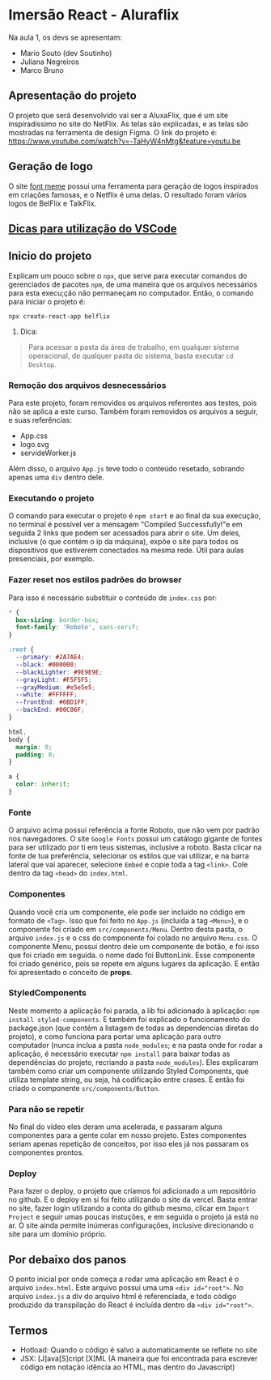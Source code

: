 # Imersão React - Aluraflix

Na aula 1, os devs se apresentam:

- Mario Souto (dev Soutinho)
- Juliana Negreiros
- Marco Bruno

## Apresentação do projeto

O projeto que será desenvolvido vai ser a AluxaFlix, que é um site inspiradíssimo no site do NetFlix. As telas são explicadas, e as telas são mostradas na ferramenta de design Figma. O link do projeto é: <https://www.youtube.com/watch?v=-TaHyW4nMtg&feature=youtu.be>

## Geração de logo

O site [font meme](http://fontmeme.com) possui uma ferramenta para geração de logos inspirados em criações famosas, e o Netflix é uma delas. O resultado foram vários logos de BelFlix e TalkFlix.

## [Dicas para utilização do VSCode](https://www.alura.com.br/artigos/visualstudio-code-instalacao-teclas-de-atalho-plugins-e-integracoes)

## Inicio do projeto

Explicam um pouco sobre o `npx`, que serve para executar comandos do gerenciados de pacotes `npm`, de uma maneira que os arquivos necessários para esta execu;ção não permaneçam no computador. Então, o comando para iniciar o projeto é:

``` terminal
npx create-react-app belflix
```

1. Dica:
  
> Para acessar a pasta da área de trabalho, em qualquer sistema operacional, de qualquer pasta do sistema, basta executar `cd Desktop`.

### Remoção dos arquivos desnecessários

Para este projeto, foram removidos os arquivos referentes aos testes, pois não se aplica a este curso.
Também foram removidos os arquivos a seguir, e suas referências:

- App.css
- logo.svg
- servideWorker.js
  
Além disso, o arquivo `App.js` teve todo o conteúdo resetado, sobrando apenas uma `div` dentro dele.

### Executando o projeto

O comando para executar o projeto é `npm start` e ao final da sua execução, no terminal é possível ver a mensagem "Compiled Successfully!"e em seguida 2 links que podem ser acessados para abrir o site. Um deles, inclusive (o que contém o ip da máquina), expõe o site para todos os dispositivos que estiverem conectados na mesma rede.
Útil para aulas presenciais, por exemplo.

### Fazer reset nos estilos padrões do browser

Para isso é necessário substituir o conteúdo de `index.css` por:

``` css
* {
  box-sizing: border-box;
  font-family: 'Roboto', sans-serif;
}

:root {
  --primary: #2A7AE4;
  --black: #000000;
  --blackLighter: #9E9E9E;
  --grayLight: #F5F5F5;
  --grayMedium: #e5e5e5;
  --white: #FFFFFF;
  --frontEnd: #6BD1FF;
  --backEnd: #00C86F;
}

html,
body {
  margin: 0;
  padding: 0;
}

a {
  color: inherit;
}
```

### Fonte

O arquivo acima possui referência a fonte Roboto, que não vem por padrão nos navegadores. O site `Google Fonts` possui um catálogo gigante de fontes para ser utilizado por ti em teus sistemas, inclusive a roboto. Basta clicar na fonte de tua preferência, selecionar os estilos que vai utilizar, e na barra lateral que vai aparecer, selecione `Embed` e copie toda a tag `<link>`. Cole dentro da tag `<head>` do `index.html`.

### Componentes

Quando você cria um componente, ele pode ser incluído no código em formato de `<Tag>`. Isso que foi feito no `App.js` (incluída a tag `<Menu>`), e o componente foi criado em `src/components/Menu`. Dentro desta pasta, o arquivo `index.js` e o css do componente foi colado no arquivo `Menu.css`.
O componente Menu, possui dentro dele um componente de botão, e foi isso que foi criado em seguida. o nome dado foi ButtonLink. Esse componente foi criado genérico, pois se repete em alguns lugares da aplicação. E então foi apresentado o conceito de **props**.

### StyledComponents

Neste momento a aplicação foi parada, a lib foi adicionado à aplicação: `npm install styled-components`. E também foi explicado o funcionamento do package.json (que contém a listagem de todas as dependencias diretas do projeto), e como funciona para portar uma aplicação para outro computador (nunca inclua a pasta `node_modules`; e na pasta onde for rodar a aplicação, é necessário executar `npm install`  para baixar todas as dependências do projeto, recriando a pasta `node_modules`).
Eles explicaram também como criar um componente utilizando Styled Components, que utiliza template string, ou seja, há codificação entre crases.
E então foi criado o componente `src/components/Button`.

### Para não se repetir

No final do vídeo eles deram uma acelerada, e passaram alguns componentes para a gente colar em nosso projeto. Estes componentes seriam apenas repetição de conceitos, por isso eles já nos passaram os componentes prontos.

### Deploy

Para fazer o deploy, o projeto que criamos foi adicionado a um repositório no github. E o deploy em si foi feito utilizando o site da vercel. Basta entrar no site, fazer login utilizando a conta do github mesmo, clicar em `Import Project` e seguir umas poucas instuções, e em seguida o projeto já está no ar. O site ainda permite inúmeras configurações, inclusive direcionando o site para um domínio próprio.

## Por debaixo dos panos

O ponto inicial por onde começa a rodar uma aplicação em React é o arquivo `index.html`. Este arquivo possui uma uma `<div id="root">`. No arquivo `index.js` a div do arquivo html é referenciada, e todo código produzido da transpilação do React é incluída dentro da `<div id="root">`.

## Termos

- Hotload: Quando o código é salvo a automaticamente se reflete no site
- JSX: [J]ava[S]cript [X]ML (A maneira que foi encontrada para escrever código em notação idência ao HTML, mas dentro do Javascript)
